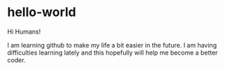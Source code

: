 # hello-world

Hi Humans!

I am learning github to make my life a bit easier in the future.  I am having difficulties learning lately and this hopefully will help me become a better coder.
